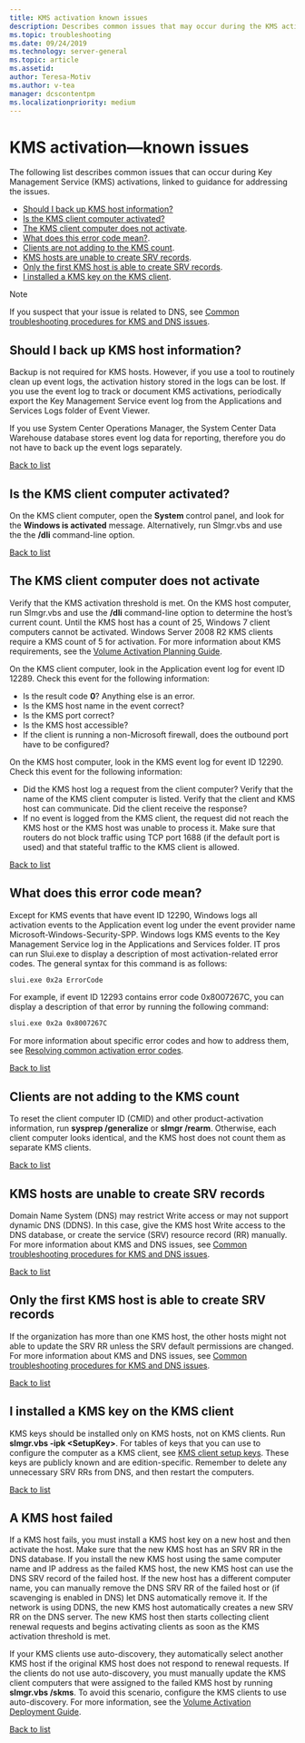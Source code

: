 ```yaml
---
title: KMS activation known issues
description: Describes common issues that may occur during the KMS activation process, and provides resolutions and guidance
ms.topic: troubleshooting
ms.date: 09/24/2019
ms.technology: server-general
ms.topic: article
ms.assetid: 
author: Teresa-Motiv
ms.author: v-tea
manager: dcscontentpm
ms.localizationpriority: medium
---
```


# KMS activation&mdash;known issues

The following list describes common issues that can occur during Key Management Service (KMS) activations, linked to guidance for addressing the issues.


- [Should I back up KMS host information?](#should-i-back-up-kms-host-information)
- [Is the KMS client computer activated?](#is-the-kms-client-computer-activated)
- [The KMS client computer does not activate](#the-kms-client-computer-does-not-activate).
- [What does this error code mean?](#what-does-this-error-code-mean).
- [Clients are not adding to the KMS count](#clients-are-not-adding-to-the-kms-count).
- [KMS hosts are unable to create SRV records](#kms-hosts-are-unable-to-create-srv-records).
- [Only the first KMS host is able to create SRV records](#only-the-first-kms-host-is-able-to-create-srv-records).
- [I installed a KMS key on the KMS client](#i-installed-a-kms-key-on-the-kms-client).

> [!NOTE]
> If you suspect that your issue is related to DNS, see [Common troubleshooting procedures for KMS and DNS issues](common-troubleshooting-procedures-kms-dns.md).

## Should I back up KMS host information?

Backup is not required for KMS hosts. However, if you use a tool to routinely clean up event logs, the activation history stored in the logs can be lost. If you use the event log to track or document KMS activations, periodically export the Key Management Service event log from the Applications and Services Logs folder of Event Viewer.

If you use System Center Operations Manager, the System Center Data Warehouse database stores event log data for reporting, therefore you do not have to back up the event logs separately.

[Back to list](#list)

## Is the KMS client computer activated?

On the KMS client computer, open the **System** control panel, and look for the **Windows is activated** message. Alternatively, run Slmgr.vbs and use the the **/dli** command-line option.

[Back to list](#list)

## The KMS client computer does not activate

Verify that the KMS activation threshold is met. On the KMS host computer, run Slmgr.vbs and use the **/dli** command-line option to determine the host’s current count. Until the KMS host has a count of 25, Windows 7 client computers cannot be activated. Windows Server 2008 R2 KMS clients require a KMS count of 5 for activation. For more information about KMS requirements, see the [Volume Activation Planning Guide](http://go.microsoft.com/fwlink/?linkid=155926). 

On the KMS client computer, look in the Application event log for event ID 12289. Check this event for the following information:

- Is the result code **0**? Anything else is an error.
- Is the KMS host name in the event correct?
- Is the KMS port correct?
- Is the KMS host accessible?
- If the client is running a non-Microsoft firewall, does the outbound port have to be configured?

On the KMS host computer, look in the KMS event log for event ID 12290. Check this event for the following information:

- Did the KMS host log a request from the client computer? Verify that the name of the KMS client computer is listed. Verify that the client and KMS host can communicate. Did the client receive the response?
- If no event is logged from the KMS client, the request did not reach the KMS host or the KMS host was unable to process it. Make sure that routers do not block traffic using TCP port 1688 (if the default port is used) and that stateful traffic to the KMS client is allowed.

[Back to list](#list)

## What does this error code mean?

Except for KMS events that have event ID 12290, Windows logs all activation events to the Application event log under the event provider name Microsoft-Windows-Security-SPP. Windows logs KMS events to the Key Management Service log in the Applications and Services folder. IT pros can run Slui.exe to display a description of most activation-related error codes. The general syntax for this command is as follows:

```cmd
slui.exe 0x2a ErrorCode
```

For example, if event ID 12293 contains error code 0x8007267C, you can display a description of that error by running the following command:

```cmd
slui.exe 0x2a 0x8007267C
```

For more information about specific error codes and how to address them, see [Resolving common activation error codes](activation-error-codes.md).

[Back to list](#list)

## Clients are not adding to the KMS count

To reset the client computer ID (CMID) and other product-activation information, run **sysprep /generalize** or **slmgr /rearm**. Otherwise, each client computer looks identical, and the KMS host does not count them as separate KMS clients.

[Back to list](#list)

## KMS hosts are unable to create SRV records

Domain Name System (DNS) may restrict Write access or may not support dynamic DNS (DDNS). In this case, give the KMS host Write access to the DNS database, or create the service (SRV) resource record (RR) manually. For more information about KMS and DNS issues, see [Common troubleshooting procedures for KMS and DNS issues](common-troubleshooting-procedures-kms-dns.md).

[Back to list](#list)

## Only the first KMS host is able to create SRV records

If the organization has more than one KMS host, the other hosts might not able to update the SRV RR unless the SRV default permissions are changed. For more information about KMS and DNS issues, see [Common troubleshooting procedures for KMS and DNS issues](common-troubleshooting-procedures-kms-dns.md).

[Back to list](#list)

## I installed a KMS key on the KMS client

KMS keys should be installed only on KMS hosts, not on KMS clients. Run **slmgr.vbs -ipk &lt;SetupKey&gt;**. For tables of keys that you can use to configure the computer as a KMS client, see [KMS client setup keys](KMSclientkeys.md). These keys are publicly known and are edition-specific. Remember to delete any unnecessary SRV RRs from DNS, and then restart the computers.

[Back to list](#list)

## A KMS host failed

If a KMS host fails, you must install a KMS host key on a new host and then activate the host. Make sure that the new KMS host has an SRV RR in the DNS database. If you install the new KMS host using the same computer name and IP address as the failed KMS host, the new KMS host can use the DNS SRV record of the failed host. If the new host has a different computer name, you can manually remove the DNS SRV RR of the failed host or (if scavenging is enabled in DNS) let DNS automatically remove it. If the network is using DDNS, the new KMS host automatically creates a new SRV RR on the DNS server. The new KMS host then starts collecting client renewal requests and begins activating clients as soon as the KMS activation threshold is met.

If your KMS clients use auto-discovery, they automatically select another KMS host if the original KMS host does not respond to renewal requests. If the clients do not use auto-discovery, you must manually update the KMS client computers that were assigned to the failed KMS host by running **slmgr.vbs /skms**. To avoid this scenario, configure the KMS clients to use auto-discovery. For more information, see the [Volume Activation Deployment Guide](http://go.microsoft.com/fwlink/?linkid=150083).

[Back to list](#list)
